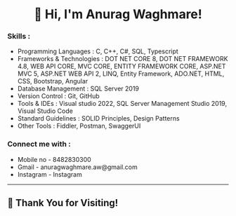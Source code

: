 <!DOCTYPE html>
<html>
<body>
<h1  align="center">👋 Hi, I'm Anurag Waghmare! </h1>
  

<h3>Skills  :</h3>
  
<ul style="list-style-type:disc;">
  <li>Programming Languages : C, C++, C#, SQL, Typescript</li>
  <li>Frameworks & Technologies : DOT NET CORE 8, DOT NET
FRAMEWORK 4.8, WEB API CORE, MVC CORE, ENTITY
FRAMEWORK CORE, ASP.NET MVC 5, ASP.NET WEB API 2, LINQ,
Entity Framework, ADO.NET, HTML, CSS, Bootstrap, Angular</li>
  <li>Database Management : SQL Server 2019</li>
  <li>Version Control : Git, GitHub</li>
  <li>Tools & IDEs : Visual studio 2022, SQL Server Management
Studio 2019, Visual Studio Code
</li>
  <li>Standard Guidelines : SOLID Principles, Design Patterns</li>
  <li>Other Tools : Fiddler, Postman, SwaggerUI</li>
</ul>  
  
<h3>Connect me with  :</h3>
<ul>
<li>Mobile no  -  8482830300</li>
<li>Gmail  -  anuragwaghmare.aw@gmail.com</li>
<li>Instagram  - <a href="(https://www.instagram.com/anurag.waghmare_ii/)" ></a>Instagram</li>
</ul>

<hr>
<h2>🚀 Thank You for Visiting!</h2>
 
</body>
</html>


